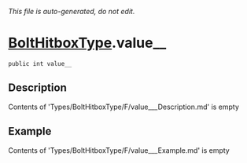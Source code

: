 *This file is auto-generated, do not edit.*

# [BoltHitboxType](Types/BoltHitboxType.md).value__
`public int value__`
## Description
Contents of 'Types/BoltHitboxType/F/value___Description.md' is empty
## Example
Contents of 'Types/BoltHitboxType/F/value___Example.md' is empty
